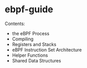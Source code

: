 # ebpf-guide

Contents:

+ the eBPF Process
+ Compiling
+ Registers and Stacks
+ eBPF Instruction Set Architecture
+ Helper Functions
+ Shared Data Structures
